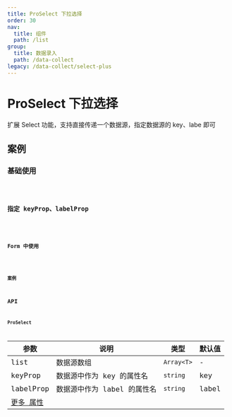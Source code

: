 ```yaml
---
title: ProSelect 下拉选择
order: 30
nav:
  title: 组件
  path: /list
group:
  title: 数据录入
  path: /data-collect
legacy: /data-collect/select-plus
---
```


# ProSelect 下拉选择

扩展 Select 功能，支持直接传递一个数据源，指定数据源的 key、labe 即可

## 案例

### 基础使用

<code src="./demo/demo1.tsx" />

### 指定 keyProp、labelProp

<code src="./demo/demo2.tsx" />

### Form 中使用

<code src="./demo/use-in-form.tsx" />

### 案例

## API

### ProSelect

| 参数                                                                     | 说明                        | 类型       | 默认值 |
| ------------------------------------------------------------------------ | --------------------------- | ---------- | ------ |
| list                                                                     | 数据源数组                  | `Array<T>` | -      |
| keyProp                                                                  | 数据源中作为 key 的属性名   | `string`   | key    |
| labelProp                                                                | 数据源中作为 label 的属性名 | `string`   | label  |
| [更多 属性 ](https://next.ant.design/components/select-cn/#Select-props) |                             |            |        |

